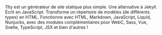 11ty est un générateur de site statique plus simple. Une alternative à Jekyll. Écrit en JavaScript. Transforme un répertoire de modèles (de différents types) en HTML.
Fonctionne avec HTML, Markdown, JavaScript, Liquid, Nunjucks, avec des modules complémentaires pour WebC, Sass, Vue, Svelte, TypeScript, JSX et bien d'autres !